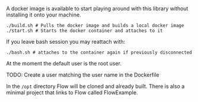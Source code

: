 A docker image is available to start playing around with this library without installing it onto your machine. 


```
./build.sh # Pulls the docker image and builds a local docker image
./start.sh # Starts the docker container and attaches to it
```

If you leave bash session you may reattach with:

```
./bash.sh # attaches to the container again if previously disconnected
```

At the moment the default user is the root user.

TODO: Create a user matching the user name in the Dockerfile

In the `/opt` directory Flow will be cloned and already built. There is
also a minimal project that links to Flow called FlowExample.
